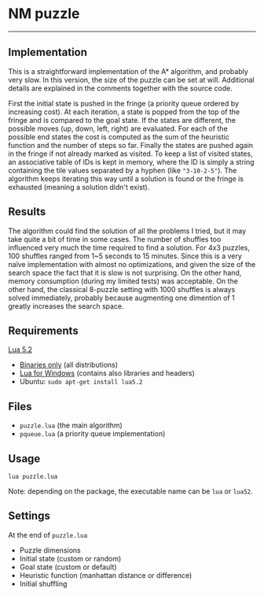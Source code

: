 # NM puzzle

----------

## Implementation
This is a straightforward implementation of the A* algorithm, and probably very slow. In this version, the size of the puzzle can be set at will. Additional details are explained in the comments together with the source code.

First the initial state is pushed in the fringe (a priority queue ordered by increasing cost).
At each iteration, a state is popped from the top of the fringe and is compared to the goal state. If the states are different, the possible moves (up, down, left, right) are evaluated. For each of the possible end states the cost is computed as the sum of the heuristic function and the number of steps so far. Finally the states are pushed again in the fringe if not already marked as visited. To keep a list of visited states, an associative table of IDs is kept in memory, where the ID is simply a string containing the tile values separated by a hyphen (like `"3-10-2-5"`). The algorithm keeps iterating this way until a solution is found or the fringe is exhausted (meaning a solution didn't exist).

## Results
The algorithm could find the solution of all the problems I tried, but it may take quite a bit of time in some cases. The number of shuffles too influenced very much the time required to find a solution. For 4x3 puzzles, 100 shuffles ranged from 1~5 seconds to 15 minutes. Since this is a very naïve implementation with almost no optimizations, and given the size of the search space the fact that it is slow is not surprising. On the other hand, memory consumption (during my limited tests) was acceptable. On the other hand, the classical 8-puzzle setting with 1000 shuffles is always solved immediately, probably because augmenting one dimention of 1 greatly increases the search space. 

## Requirements

[Lua 5.2](http://www.lua.org/)

- [Binaries only](http://luabinaries.sourceforge.net/) (all distributions)
- [Lua for Windows](https://code.google.com/p/luaforwindows/) (contains also libraries and headers)
- Ubuntu: `sudo apt-get install lua5.2`

## Files
- `puzzle.lua` (the main algorithm)
- `pqueue.lua` (a priority queue implementation)

## Usage

`lua puzzle.lua`

Note: depending on the package, the executable name can be `lua` or `lua52`.

## Settings
At the end of `puzzle.lua`

- Puzzle dimensions
- Initial state (custom or random)
- Goal state (custom or default)
- Heuristic function (manhattan distance or difference)
- Initial shuffling